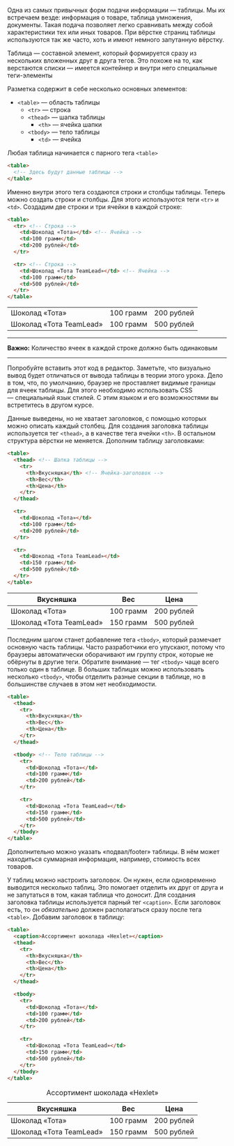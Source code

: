 
Одна из самых привычных форм подачи информации — таблицы. Мы их встречаем везде: информация о товаре, таблица умножения, документы. Такая подача позволяет легко сравнивать между собой характеристики тех или иных товаров. При вёрстке страниц таблицы используются так же часто, хоть и имеют немного запутанную вёрстку.

Таблица — составной элемент, который формируется сразу из нескольких вложенных друг в друга тегов. Это похоже на то, как верстаются списки — имеется контейнер и внутри него специальные теги-элементы

Разметка содержит в себе несколько основных элементов:

* `<table>` — область таблицы
  * `<tr>` — строка
  * `<thead>` — шапка таблицы
    * `<th>` — ячейка шапки
  * `<tbody>` — тело таблицы
    * `<td>` — ячейка

Любая таблица начинается с парного тега `<table>`

```html
<table>
  <!-- Здесь будут данные таблицы -->
</table>
```

Именно внутри этого тега создаются строки и столбцы таблицы. Теперь можно создать строки и столбцы. Для этого используются теги `<tr>` и `<td>`. Создадим две строки и три ячейки в каждой строке:

```html
<table>
  <tr> <!-- Строка -->
    <td>Шоколад «Тота»</td> <!-- Ячейка -->
    <td>100 грамм</td>
    <td>200 рублей</td>
  </tr>

  <tr> <!-- Строка -->
    <td>Шоколад «Тота TeamLead»</td> <!-- Ячейка -->
    <td>100 грамм</td>
    <td>500 рублей</td>
  </tr>
</table>
```

<div class="hexlet-basics-example my-3">
  <table class="table-bordered m-0 w-100">
    <tr> <!-- Строка -->
      <td>Шоколад «Тота»</td> <!-- Ячейка -->
      <td>100 грамм</td>
      <td>200 рублей</td>
    </tr>
    <tr> <!-- Строка -->
      <td>Шоколад «Тота TeamLead»</td> <!-- Ячейка -->
      <td>100 грамм</td>
      <td>500 рублей</td>
    </tr>
  </table>
</div>

---

**Важно:** Количество ячеек в каждой строке должно быть одинаковым

---

Попробуйте вставить этот код в редактор. Заметьте, что визуально вывод будет отличаться от вывода таблицы в теории этого урока. Дело в том, что, по умолчанию, браузер не проставляет видимые границы для ячеек таблицы. Для этого необходимо использовать CSS — специальный язык стилей. С этим языком и его возможностями вы встретитесь в другом курсе.

Данные выведены, но не хватает заголовков, с помощью которых можно описать каждый столбец. Для создания заголовка таблицы используется тег `<thead>`, а в качестве тега ячейки `<th>`. В остальном структура вёрстки не меняется. Дополним таблицу заголовками:

```html
<table>
  <thead> <!-- Шапка таблицы -->
    <tr>
      <th>Вкусняшка</th> <!-- Ячейка-заголовок -->
      <th>Вес</th>
      <th>Цена</th>
    </tr>
  </thead>

  <tr>
    <td>Шоколад «Тота»</td>
    <td>100 грамм</td>
    <td>200 рублей</td>
  </tr>

  <tr>
    <td>Шоколад «Тота TeamLead»</td>
    <td>150 грамм</td>
    <td>500 рублей</td>
  </tr>
</table>
```

<div class="hexlet-basics-example my-3">
  <table class="table-bordered m-0">
    <thead> <!-- Шапка таблицы -->
      <tr>
        <th>Вкусняшка</th> <!-- Ячейка-заголовок -->
        <th>Вес</th>
        <th>Цена</th>
      </tr>
    </thead>
    <tr>
      <td>Шоколад «Тота»</td>
      <td>100 грамм</td>
      <td>200 рублей</td>
    </tr>
    <tr>
      <td>Шоколад «Тота TeamLead»</td>
      <td>150 грамм</td>
      <td>500 рублей</td>
    </tr>
  </table>
</div>

Последним шагом станет добавление тега `<tbody>`, который размечает основную часть таблицы. Часто разработчики его упускают, потому что браузеры автоматически оборачивают им группу строк, которые не обёрнуты в другие теги. Обратите внимание — тег `<tbody>` чаще всего только один в таблице. В больших таблицах можно использовать несколько `<tbody>`, чтобы отделить разные секции в таблице, но в большинстве случаев в этом нет необходимости.

```html
<table>
  <thead>
    <tr>
      <th>Вкусняшка</th>
      <th>Вес</th>
      <th>Цена</th>
    </tr>
  </thead>

  <tbody> <!-- Тело таблицы -->
    <tr>
      <td>Шоколад «Тота»</td>
      <td>100 грамм</td>
      <td>200 рублей</td>
    </tr>

    <tr>
      <td>Шоколад «Тота TeamLead»</td>
      <td>150 грамм</td>
      <td>500 рублей</td>
    </tr>
  </tbody>
</table>
```

Дополнительно можно указать «подвал/footer» таблицы. В нём может находиться суммарная информация, например, стоимость всех товаров.

У таблиц можно настроить заголовок. Он нужен, если одновременно выводится несколько таблиц. Это помогает отделить их друг от друга и не запутаться в том, какая таблица что доносит. Для создания заголовка таблицы используется парный тег `<caption>`. Если заголовок есть, то он _обязательно_ должен располагаться сразу после тега `<table>`. Добавим заголовок в таблицу:


```html
<table>
  <caption>Ассортимент шоколада «Hexlet»</caption>
  <thead>
    <tr>
      <th>Вкусняшка</th>
      <th>Вес</th>
      <th>Цена</th>
    </tr>
  </thead>

  <tbody>
    <tr>
      <td>Шоколад «Тота»</td>
      <td>100 грамм</td>
      <td>200 рублей</td>
    </tr>

    <tr>
      <td>Шоколад «Тота TeamLead»</td>
      <td>150 грамм</td>
      <td>500 рублей</td>
    </tr>
  </tbody>
</table>
```

<div class="hexlet-basics-example my-3">
  <table class="table-bordered m-0">
    <caption>Ассортимент шоколада «Hexlet»</caption>
    <thead>
      <tr>
        <th>Вкусняшка</th>
        <th>Вес</th>
        <th>Цена</th>
      </tr>
    </thead>
    <tbody>
      <tr>
        <td>Шоколад «Тота»</td>
        <td>100 грамм</td>
        <td>200 рублей</td>
      </tr>
      <tr>
        <td>Шоколад «Тота TeamLead»</td>
        <td>150 грамм</td>
        <td>500 рублей</td>
      </tr>
    </tbody>
  </table>
</div>
